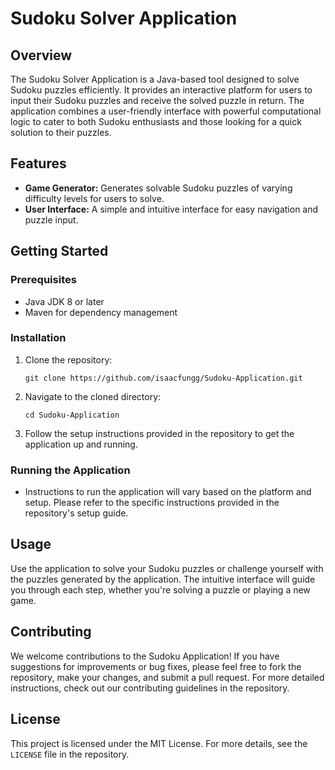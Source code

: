 # Sudoku Solver Application

## Overview
The Sudoku Solver Application is a Java-based tool designed to solve Sudoku puzzles efficiently. It provides an interactive platform for users to input their Sudoku puzzles and receive the solved puzzle in return. The application combines a user-friendly interface with powerful computational logic to cater to both Sudoku enthusiasts and those looking for a quick solution to their puzzles.

## Features
- **Game Generator:** Generates solvable Sudoku puzzles of varying difficulty levels for users to solve.
- **User Interface:** A simple and intuitive interface for easy navigation and puzzle input.

## Getting Started

### Prerequisites
- Java JDK 8 or later
- Maven for dependency management

### Installation
1. Clone the repository:
    ```
    git clone https://github.com/isaacfungg/Sudoku-Application.git
    ```
2. Navigate to the cloned directory:
    ```
    cd Sudoku-Application
    ```
3. Follow the setup instructions provided in the repository to get the application up and running.

### Running the Application
- Instructions to run the application will vary based on the platform and setup. Please refer to the specific instructions provided in the repository's setup guide.

## Usage
Use the application to solve your Sudoku puzzles or challenge yourself with the puzzles generated by the application. The intuitive interface will guide you through each step, whether you're solving a puzzle or playing a new game.

## Contributing
We welcome contributions to the Sudoku Application! If you have suggestions for improvements or bug fixes, please feel free to fork the repository, make your changes, and submit a pull request. For more detailed instructions, check out our contributing guidelines in the repository.

## License
This project is licensed under the MIT License. For more details, see the `LICENSE` file in the repository.

